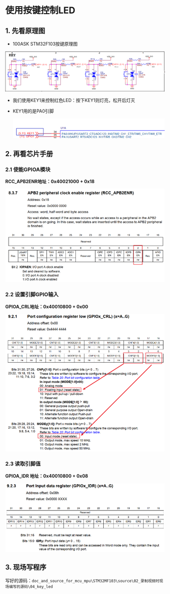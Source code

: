 # 使用按键控制LED
## 1. 先看原理图

* 100ASK STM32F103按键原理图

![](lesson\lesson_gpio_led\001_stm32f103_key_sch.png)

* 我们使用KEY1来控制红色LED：按下KEY1则灯亮，松开后灯灭

* KEY1用的是PA0引脚

  ![](lesson\lesson_gpio_led\002_key1_pin.png)



## 2. 再看芯片手册

### 2.1 使能GPIOA模块

**RCC_APB2ENR地址：0x40021000 + 0x18**

![](lesson\lesson_gpio_led\003_enable_gpioa.png)



### 2.2 设置引脚GPIO输入

**GPIOA_CRL地址：0x40010800 + 0x00**

![](lesson\lesson_gpio_led\004_config_gpioa.png)

### 2.3 读取引脚值

**GPIOA_IDR 地址：0x40010800 + 0x08**

![](lesson\lesson_gpio_led\005_read_gpio_data.png)

## 3. 现场写程序

写好的源码：`doc_and_source_for_mcu_mpu\STM32MF103\source\02_录制视频时现场编写的源码\04_key_led`